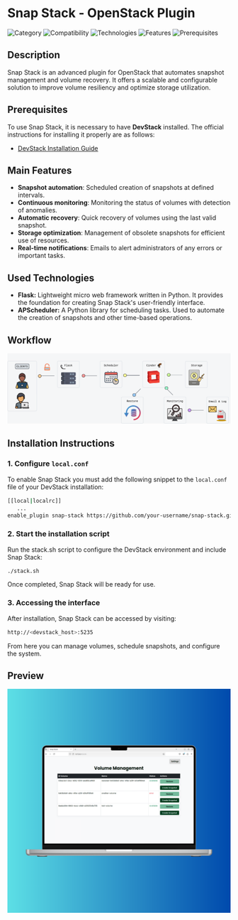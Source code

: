 # Snap Stack - OpenStack Plugin
![Category](https://img.shields.io/badge/Category-Plugin-blue)
![Compatibility](https://img.shields.io/badge/Compatibility-OpenStack-orange)
![Technologies](https://img.shields.io/badge/Technologies-Flask%20%7C%20APScheduler-brightgreen)
![Features](https://img.shields.io/badge/Features-Snapshot%20Automation%20%7C%20Volume%20Recovery%20%7C%20Storage%20Optimization-green)
![Prerequisites](https://img.shields.io/badge/Requires-DevStack-yellow)

## Description

Snap Stack is an advanced plugin for OpenStack that automates snapshot management and volume recovery. It offers a scalable and configurable solution to improve volume resiliency and optimize storage utilization.

## Prerequisites

To use Snap Stack, it is necessary to have **DevStack** installed. The official instructions for installing it properly are as follows:

- [DevStack Installation Guide](https://docs.openstack.org/devstack/latest/)

## Main Features

- **Snapshot automation**: Scheduled creation of snapshots at defined intervals.
- **Continuous monitoring**: Monitoring the status of volumes with detection of anomalies.
- **Automatic recovery**: Quick recovery of volumes using the last valid snapshot.
- **Storage optimization**: Management of obsolete snapshots for efficient use of resources.
- **Real-time notifications**: Emails to alert administrators of any errors or important tasks.

## Used Technologies

- **Flask:** Lightweight micro web framework written in Python. It provides the foundation for creating Snap Stack's user-friendly interface.
- **APScheduler:** A Python library for scheduling tasks. Used to automate the creation of snapshots and other time-based operations.

## Workflow

![Snap Stack Workflow](images/animated_workflow.gif "Snap Stack Workflow")

## Installation Instructions

### 1. Configure `local.conf`

To enable Snap Stack you must add the following snippet to the `local.conf` file of your DevStack installation:

```bash
[[local|localrc]]
   ...
enable_plugin snap-stack https://github.com/your-username/snap-stack.git main
```

### 2. Start the installation script

Run the stack.sh script to configure the DevStack environment and include Snap Stack:
```bash
./stack.sh
```

Once completed, Snap Stack will be ready for use.

### 3. Accessing the interface

After installation, Snap Stack can be accessed by visiting:
```bash
http://<devstack_host>:5235
```
From here you can manage volumes, schedule snapshots, and configure the system.

## Preview

![Volume Management Interface](images/homepage_snapstack_bg.png "Volume Management Interface")
